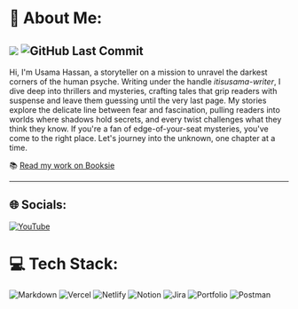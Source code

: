 # 💫 About Me:
[![](https://visitcount.itsvg.in/api?id=itisusama-writer&icon=0&color=0)](https://visitcount.itsvg.in)
![GitHub Last Commit](https://img.shields.io/github/last-commit/itisusama-writer/writing-research)
---
Hi, I'm Usama Hassan, a storyteller on a mission to unravel the darkest corners of the human psyche. Writing under the handle *itisusama-writer*, I dive deep into thrillers and mysteries, crafting tales that grip readers with suspense and leave them guessing until the very last page. My stories explore the delicate line between fear and fascination, pulling readers into worlds where shadows hold secrets, and every twist challenges what they think they know. If you're a fan of edge-of-your-seat mysteries, you've come to the right place. Let's journey into the unknown, one chapter at a time.

📚 [Read my work on Booksie](https://www.booksie.com/users/usama-hassan-asi-297135)

---

## 🌐 Socials:
[![YouTube](https://img.shields.io/badge/YouTube-%23FF0000.svg?logo=YouTube&logoColor=white)](https://youtube.com/@@Thritter-UH)  

# 💻 Tech Stack:
![Markdown](https://img.shields.io/badge/markdown-%23000000.svg?style=for-the-badge&logo=markdown&logoColor=white) 
![Vercel](https://img.shields.io/badge/vercel-%23000000.svg?style=for-the-badge&logo=vercel&logoColor=white) 
![Netlify](https://img.shields.io/badge/netlify-%23000000.svg?style=for-the-badge&logo=netlify&logoColor=#00C7B7) 
![Notion](https://img.shields.io/badge/Notion-%23000000.svg?style=for-the-badge&logo=notion&logoColor=white) 
![Jira](https://img.shields.io/badge/jira-%230A0FFF.svg?style=for-the-badge&logo=jira&logoColor=white) 
![Portfolio](https://img.shields.io/badge/Portfolio-%23000000.svg?style=for-the-badge&logo=firefox&logoColor=#FF7139) 
![Postman](https://img.shields.io/badge/Postman-FF6C37?style=for-the-badge&logo=postman&logoColor=white) 
